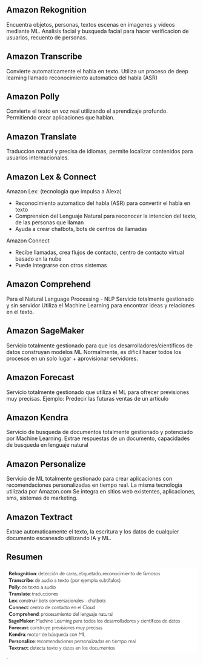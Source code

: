 ## Amazon Rekognition

Encuentra objetos, personas, textos escenas en imagenes y videos mediante ML.
Analisis facial y busqueda facial para hacer verificacion de usuarios, recuento de personas.

## Amazon Transcribe

Convierte automaticamente el habla en texto.
Utiliza un proceso de deep learning llamado reconocimiento automatico del habla (ASR)

## Amazon Polly

Convierte el texto en voz real utilizando el aprendizaje profundo.
Permitiendo crear aplicaciones que hablan.

## Amazon Translate

Traduccion natural y precisa de idiomas, permite localizar contenidos para usuarios internacionales.

## Amazon Lex & Connect

Amazon Lex: (tecnologia que impulsa a Alexa)
-   Reconocimiento automatico del habla (ASR) para convertir el habla en texto
-   Comprension del Lenguaje Natural para reconocer la intencion del texto, de las personas que llaman
-   Ayuda a crear chatbots, bots de centros de llamadas

Amazon Connect
-   Recibe llamadas, crea flujos de contacto, centro de contacto virtual basado en la nube
-   Puede integrarse con otros sistemas

## Amazon Comprehend

Para el Natural Language Processing - NLP
Servicio totalmente gestionado y sin servidor
Utiliza el Machine Learning para encontrar ideas y relaciones en el texto.

## Amazon SageMaker

Servicio totalmente gestionado para que los desarrolladores/cientificos de datos construyan modelos ML
Normalmente, es dificil hacer todos los procesos en un solo lugar + aprovisionar servidores.

## Amazon Forecast

Servicio totalmente gestionado que utiliza el ML para ofrecer previsiones muy precisas.
Ejemplo: Predecir las futuras ventas de un articulo

## Amazon Kendra

Servicio de busqueda de documentos totalmente gestionado y potenciado por Machine Learning.
Extrae respuestas de un documento, capacidades de busqueda en lenguaje natural

## Amazon Personalize

Servicio de ML totalmente gestionado para crear aplicaciones con recomendaciones personalizadas en tiempo real.
La misma tecnologia utilizada por Amazon.com
Se integra en sitios web existentes, aplicaciones, sms, sistemas de marketing.

## Amazon Textract

Extrae automaticamente el texto, la escritura y los datos de cualquier documento escaneado utilizando IA y ML.

## Resumen

![Machine Learning](/cloud-practicioner/images/machine-learning.png "Security Normative").
